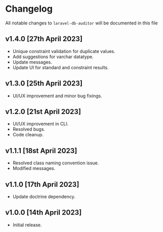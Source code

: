 # Changelog

All notable changes to `laravel-db-auditor` will be documented in this file

## v1.4.0 [27th April 2023]

- Unique constraint validation for duplicate values.
- Add suggestions for varchar datatype.
- Update messages.
- Update UI for standard and constraint results.

## v1.3.0 [25th April 2023]

- UI/UX improvement and minor bug fixings.

## v1.2.0 [21st April 2023]

- UI/UX improvement in CLI.
- Resolved bugs.
- Code cleanup.

## v1.1.1 [18st April 2023]

- Resolved class naming convention issue.
- Modified messages.

##  v1.1.0 [17th April 2023]

- Update doctrine dependency.

## v1.0.0 [14th April 2023]

- Initial release.
